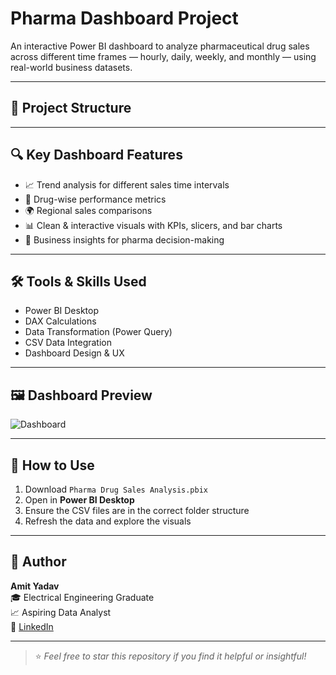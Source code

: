 # Pharma Dashboard Project

An interactive Power BI dashboard to analyze pharmaceutical drug sales across different time frames — hourly, daily, weekly, and monthly — using real-world business datasets.

---

## 📂 Project Structure


---

## 🔍 Key Dashboard Features

- 📈 Trend analysis for different sales time intervals
- 💊 Drug-wise performance metrics
- 🌍 Regional sales comparisons
- 📊 Clean & interactive visuals with KPIs, slicers, and bar charts
- 🧠 Business insights for pharma decision-making

---

## 🛠 Tools & Skills Used

- Power BI Desktop  
- DAX Calculations  
- Data Transformation (Power Query)  
- CSV Data Integration  
- Dashboard Design & UX

---

## 🖼️ Dashboard Preview

![Dashboard](Screenshots/dashboard_preview.png)

---

## 🧪 How to Use

1. Download `Pharma Drug Sales Analysis.pbix`
2. Open in **Power BI Desktop**
3. Ensure the CSV files are in the correct folder structure
4. Refresh the data and explore the visuals

---

## 👤 Author

**Amit Yadav**  
🎓 Electrical Engineering Graduate  
📈 Aspiring Data Analyst  
🔗 [LinkedIn](https://www.linkedin.com/in/amitydv1103)  

---

> ⭐ *Feel free to star this repository if you find it helpful or insightful!*


